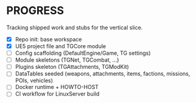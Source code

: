 # PROGRESS

Tracking shipped work and stubs for the vertical slice.

- [x] Repo init: base workspace
- [x] UE5 project file and TGCore module
- [ ] Config scaffolding (DefaultEngine/Game, TG settings)
- [ ] Module skeletons (TGNet, TGCombat, ...)
- [ ] Plugins skeleton (TGAttachments, TGModKit)
- [ ] DataTables seeded (weapons, attachments, items, factions, missions, POIs, vehicles)
- [ ] Docker runtime + HOWTO-HOST
- [ ] CI workflow for LinuxServer build
